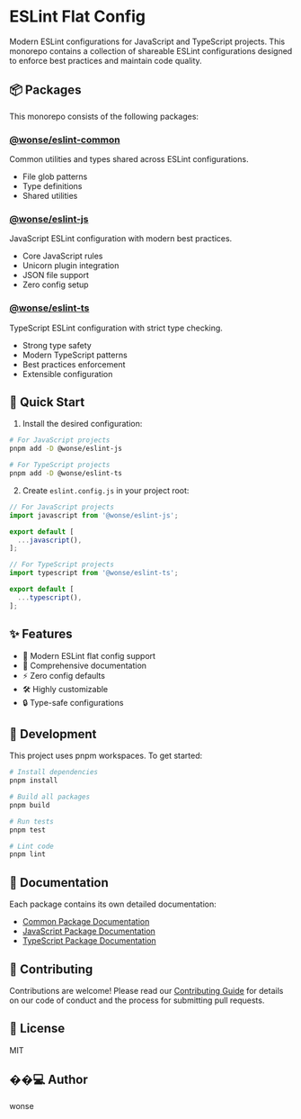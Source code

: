 # ESLint Flat Config

Modern ESLint configurations for JavaScript and TypeScript projects. This monorepo contains a collection of shareable ESLint configurations designed to enforce best practices and maintain code quality.

## 📦 Packages

This monorepo consists of the following packages:

### [@wonse/eslint-common](./packages/common)

Common utilities and types shared across ESLint configurations.
- File glob patterns
- Type definitions
- Shared utilities

### [@wonse/eslint-js](./packages/js)

JavaScript ESLint configuration with modern best practices.
- Core JavaScript rules
- Unicorn plugin integration
- JSON file support
- Zero config setup

### [@wonse/eslint-ts](./packages/ts)

TypeScript ESLint configuration with strict type checking.
- Strong type safety
- Modern TypeScript patterns
- Best practices enforcement
- Extensible configuration

## 🚀 Quick Start

1. Install the desired configuration:

```bash
# For JavaScript projects
pnpm add -D @wonse/eslint-js

# For TypeScript projects
pnpm add -D @wonse/eslint-ts
```

2. Create `eslint.config.js` in your project root:

```javascript
// For JavaScript projects
import javascript from '@wonse/eslint-js';

export default [
  ...javascript(),
];

// For TypeScript projects
import typescript from '@wonse/eslint-ts';

export default [
  ...typescript(),
];
```

## ✨ Features

- 🔄 Modern ESLint flat config support
- 📝 Comprehensive documentation
- ⚡️ Zero config defaults
- 🛠 Highly customizable
- 🔒 Type-safe configurations

## 🔧 Development

This project uses pnpm workspaces. To get started:

```bash
# Install dependencies
pnpm install

# Build all packages
pnpm build

# Run tests
pnpm test

# Lint code
pnpm lint
```

## 📖 Documentation

Each package contains its own detailed documentation:

- [Common Package Documentation](./packages/common/README.md)
- [JavaScript Package Documentation](./packages/js/README.md)
- [TypeScript Package Documentation](./packages/ts/README.md)

## 🤝 Contributing

Contributions are welcome! Please read our [Contributing Guide](./CONTRIBUTING.md) for details on our code of conduct and the process for submitting pull requests.

## 📄 License

MIT

## ��‍💻 Author

wonse 